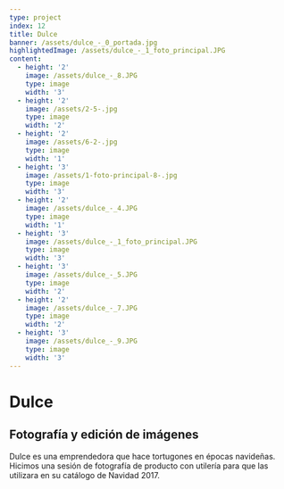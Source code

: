 ```yaml
---
type: project
index: 12
title: Dulce
banner: /assets/dulce_-_0_portada.jpg
highlightedImage: /assets/dulce_-_1_foto_principal.JPG
content:
  - height: '2'
    image: /assets/dulce_-_8.JPG
    type: image
    width: '3'
  - height: '2'
    image: /assets/2-5-.jpg
    type: image
    width: '2'
  - height: '2'
    image: /assets/6-2-.jpg
    type: image
    width: '1'
  - height: '3'
    image: /assets/1-foto-principal-8-.jpg
    type: image
    width: '3'
  - height: '2'
    image: /assets/dulce_-_4.JPG
    type: image
    width: '1'
  - height: '3'
    image: /assets/dulce_-_1_foto_principal.JPG
    type: image
    width: '3'
  - height: '3'
    image: /assets/dulce_-_5.JPG
    type: image
    width: '2'
  - height: '2'
    image: /assets/dulce_-_7.JPG
    type: image
    width: '2'
  - height: '3'
    image: /assets/dulce_-_9.JPG
    type: image
    width: '3'
---
```

# Dulce

## Fotografía y edición de imágenes

Dulce es una emprendedora que hace tortugones en épocas navideñas. Hicimos una sesión de fotografía de producto con utilería para que las utilizara en su catálogo de Navidad 2017.
